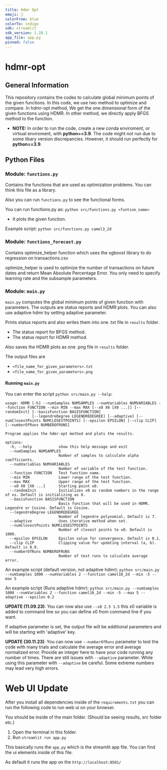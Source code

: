 ```yaml
---
title: Hdmr Opt
emoji: 🚀
colorFrom: blue
colorTo: indigo
sdk: streamlit
sdk_version: 1.28.1
app_file: app.py
pinned: false
---
```


# hdmr-opt
## General Information
This repository contains the codes to calculate global minimum points of the given functions. In this code, we use two method to optimize and compare. In hdmr-opt method, We get the one dimensional form of the given functions using HDMR. In other method, we directly apply BFGS method to the function.

* **NOTE:** In order to run the code, create a new conda enviroment, or virtiual enviroment, with **python==3.9**. The code might not run due to some libary version discrepancies. However, it should run perfectly for **python==3.9**.

## Python Files

### Module: `functions.py`

Contains the functions that are used as optimization problems. You can think this file as a library.

Also you can run `functions.py` to see the functional forms.

You can run functions.py as: `python src/functions.py <funtion_name>`
- It plots the given function.

Example script: `python src/functions.py camel3_2d`

### Module: `functions_forecast.py`

Contains optimize_helper function which uses the xgboost library to do regression on transactions.csv

optimize_helper is used to optimize the number of transactions on future dates and return Mean Absolute Percentage Error. You only need to specify learning rate and the subsample parameters.

### Module: `main.py`

`main.py` computes the global minimum points of given function with parameters. The outputs are status reports and HDMR plots. You can also use adaptive hdmr by setting adaptive parameter.

Prints status reports and also writes them into one .txt file in `results` folder.
- The status report for BFGS method.
- The status report for HDMR method.

Also saves the HDMR plots as one .png file in `results` folder.

The output files are 
- `<file_name_for_given_parameters>.txt`
- `<file_name_for_given_parameters>.png`

#### Running `main.py`
You can enter the script `python src/main.py --help`:

```
usage: HDMR [-h] --numSamples NUMSAMPLES --numVariables NUMVARIABLES --function FUNCTION --min MIN --max MAX [--x0 X0 [X0 ...]] [--randomInit] [--basisFunction BASISFUNCTION]
            [--legendreDegree LEGENDREDEGREE] [--adaptive] [--numClosestPoints NUMCLOSESTPOINTS] [--epsilon EPSILON] [--clip CLIP] [--numberOfRuns NUMBEROFRUNS]

Program applies the hdmr-opt method and plots the results.

options:
  -h, --help            show this help message and exit
  --numSamples NUMSAMPLES
                        Number of samples to calculate alpha coefficients.
  --numVariables NUMVARIABLES
                        Number of variable of the test function.
  --function FUNCTION   Test function name.
  --min MIN             Lower range of the test function.
  --max MAX             Upper range of the test function.
  --x0 X0 [X0 ...]      Starting point x0.
  --randomInit          Initializes x0 as random numbers in the range of xs. Default is initializing as 0.
  --basisFunction BASISFUNCTION
                        Basis function that will be used in HDMR. Legendre or Cosine. Default is Cosine.
  --legendreDegree LEGENDREDEGREE
                        Number of legendre polynomial. Default is 7.
  --adaptive            Uses iterative method when set.
  --numClosestPoints NUMCLOSESTPOINTS
                        Number of closest points to x0. Default is 1000.
  --epsilon EPSILON     Epsilon value for convergence. Default is 0.1.
  --clip CLIP           Clipping value for updating interval (a, b). Default is 0.9.
  --numberOfRuns NUMBEROFRUNS
                        Number of test runs to calculate average error.
```


An example script (default version, not adaptive hdmr): `python src/main.py --numSamples 1000 --numVariables 2 --function camel16_2d --min -5 --max 5`

An example script (Runs adaptive hdmr): `python src/main.py --numSamples 1000 --numVariables 2 --function camel16_2d --min -5 --max 5 --adaptive --epsilon 0.2`

**UPDATE (11.09.23)**: You can now also use `--x0 2.5 1.5` this x0 variable is added to command line so you can define x0 from command line if you want.

If adaptive parameter is set, the output file will be additional parameters and will be starting with 'adaptive' key.

**UPDATE (30.11.23)**: You can now use `--numberOfRuns` parameter to test the code with many trials and calculate the average error and average normalized error. Provide an integer here to have your code running any number of times. There are still issues with `--adaptive` parameter. While using this parameter with `--adaptive` be careful. Some extreme numbers may lead very high errors.

# Web UI Update
After you install all dependencies inside of the `requirements.txt` you can run the following code to run web ui on your browser.

You should be inside of the main folder. (Should be seeing results, src folder etc.)
1. Open the terminal in this folder.
2. Run `streamlit run app.py`

This basically runs the `app.py` which is the streamlit app file. You can find the ui elements inside of this file.

As default it runs the app on the `http://localhost:8501/`




